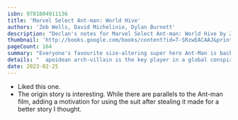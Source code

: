 ```yaml
---
isbn: 9781804911136
title: 'Marvel Select Ant-man: World Hive'
authors: 'Zeb Wells, David Michelinie, Dylan Burnett'
description: "Declan's notes for Marvel Select Ant-man: World Hive by Zeb Wells, David Michelinie, Dylan Burnett."
thumbnail: 'http://books.google.com/books/content?id=T-SRzwEACAAJ&printsec=frontcover&img=1&zoom=5&source=gbs_api'
pageCount: 164
summary: "Everyone's favourite size-altering super hero Ant-Man is back, and ready to save the world from... an insane Nazi scientist made of bees? Swarm, the infamous"
details: "  apoidean arch-villain is the key player in a global conspiracy to install a New Insect World Order. Now, Scott Lang has the chance to prove to the public what a great hero he is - and more importantly, to prove it to his daughter Cassie, now a hero in her own right called Stinger. Get ready for an epic tale that's small on scale, but big on action and adventure! Reprinting Ant-Man #1-5 (2020) and Marvel Premiere #47-48"
date: 2023-02-25
---
```


- Liked this one.
- The origin story is interesting. While there are parallels to the Ant-man film, adding a motivation for using the suit after stealing it made for a better story I thought.
